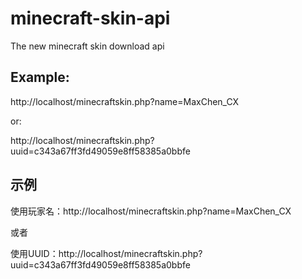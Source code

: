 # minecraft-skin-api
The new minecraft skin download api


## Example:

http://localhost/minecraftskin.php?name=MaxChen_CX

or:

http://localhost/minecraftskin.php?uuid=c343a67ff3fd49059e8ff58385a0bbfe



## 示例
使用玩家名：http://localhost/minecraftskin.php?name=MaxChen_CX

或者

使用UUID：http://localhost/minecraftskin.php?uuid=c343a67ff3fd49059e8ff58385a0bbfe
